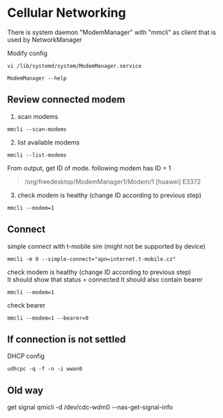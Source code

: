 # Cellular Networking

There is system daemon "ModemManager" with "mmcli" as client that is
used by NetworkManager

 
Modify config
```
vi /lib/systemd/system/ModemManager.service
```
```
ModemManager --help
```
## Review connected modem

1) scan modems
```
mmcli --scan-modems
```

2) list available modems
```
mmcli --list-modems
```
From output, get ID of mode. following modem has ID = 1
> /org/freedesktop/ModemManager1/Modem/1 [huawei] E3372


3) check modem is healthy (change ID according to previous step)
```
mmcli --modem=1
```

## Connect
simple connect with t-mobile sim (might not be supported by device)
```
mmcli -m 0 --simple-connect="apn=internet.t-mobile.cz"
```

check modem is healthy (change ID according to previous step)  
It should show that status = connected
It should also contain bearer
```
mmcli --modem=1
```

check bearer
```
mmcli --modem=1 --bearer=0
```


## If connection is not settled

DHCP config
```
udhcpc -q -f -n -i wwan0
```


## Old way 

get signal 
qmicli -d /dev/cdc-wdm0 --nas-get-signal-info
